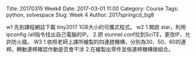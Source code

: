 Title: 20170315 Week4
Date: 2017-03-01 11:00
Category: Course
Tags: python, solvespace
Slug: Week 4
Author: 2017springcd_bg8

w1 先到課程網誌下載 tiny2017 1GB大小的可攜式程式。 
w2 1.開啟 star，利用 ipconfig /all指令找出自己電腦的IP。 2.把 stunnel.conf拉到SciTE，更改IP，允許防火牆。 
W3 1.依照老師上課所繪製的四連趕機構，分別為30、50、60的連桿。轉動連桿確認作動是否會干涉 2.在繪製出零件並俟連桿機構做組合。